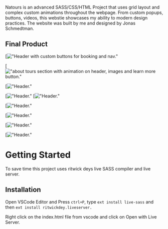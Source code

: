 Natours is an advanced SASS/CSS/HTML Project that uses grid layout and complex custom animations throughout the webpage. From custom popups, buttons, videos, this webstie showcases my ability to modern design practices. The website was built by me and designed by Jonas Schmedtman.

## Final Product

[!["Header with custom buttons for booking and nav."](https://github.com/joelhart89/Nature_Tours_Project/blob/master/App/docs/Header.png)

[!["about tours section with animation on header, images and learn more button."](https://github.com/joelhart89/Nature_Tours_Project/blob/master/App/docs/Tours.png)

[!["Header."](https://github.com/joelhart89/Nature_Tours_Project/blob/master/App/docs/about-section.png)

[!["Header."](https://github.com/joelhart89/Nature_Tours_Project/blob/master/App/docs/bookingForm.png)
[!["Header."](https://github.com/joelhart89/Nature_Tours_Project/blob/master/App/docs/features.png)

[!["Header."](https://github.com/joelhart89/Nature_Tours_Project/blob/master/App/docs/footer.png)

[!["Header."](https://github.com/joelhart89/Nature_Tours_Project/blob/master/App/docs/navigation.png)

[!["Header."](https://github.com/joelhart89/Nature_Tours_Project/blob/master/App/docs/popup.png)

[!["Header."](https://github.com/joelhart89/Nature_Tours_Project/blob/master/App/docs/reviews.png)

# Getting Started

To save time this project uses ritwick deys live SASS compiler and live server.

## Installation

Open VSCode Editor and Press `ctrl+P`, type `ext install live-sass` and then `ext install ritwickdey.liveserver.`

Right click on the index.html file from vscode and click on Open with Live Server.
